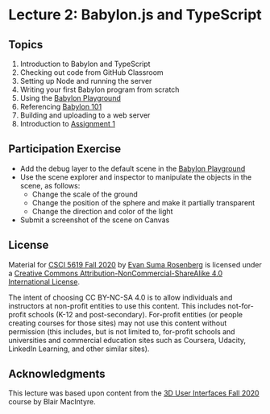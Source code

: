 # Lecture 2: Babylon.js and TypeScript

## Topics

1. Introduction to Babylon and TypeScript
2. Checking out code from GitHub Classroom
3. Setting up Node and running the server
4. Writing your first Babylon program from scratch
5. Using the [Babylon Playground](https://playground.babylonjs.com/)
6. Referencing [Babylon 101](https://doc.babylonjs.com/babylon101/)
7. Building and uploading to a web server
8. Introduction to [Assignment 1](https://github.com/CSCI-5619-Fall-2020/Assignment-1)

## Participation Exercise

- Add the debug layer to the default scene in the [Babylon Playground](https://playground.babylonjs.com/)
- Use the scene explorer and inspector to manipulate the objects in the scene, as follows:
  - Change the scale of the ground
  - Change the position of the sphere and make it partially transparent
  - Change the direction and color of the light
- Submit a screenshot of the scene on Canvas

## License

Material for [CSCI 5619 Fall 2020](https://canvas.umn.edu/courses/194179) by [Evan Suma Rosenberg](https://illusioneering.umn.edu/) is licensed under a [Creative Commons Attribution-NonCommercial-ShareAlike 4.0 International License](http://creativecommons.org/licenses/by-nc-sa/4.0/).

The intent of choosing CC BY-NC-SA 4.0 is to allow individuals and instructors at non-profit entities to use this content.  This includes not-for-profit schools (K-12 and post-secondary). For-profit entities (or people creating courses for those sites) may not use this content without permission (this includes, but is not limited to, for-profit schools and universities and commercial education sites such as Coursera, Udacity, LinkedIn Learning, and other similar sites).   

## Acknowledgments

This lecture was based upon content from the [3D User Interfaces Fall 2020](https://github.blairmacintyre.me/3dui-class-f20) course by Blair MacIntyre.

